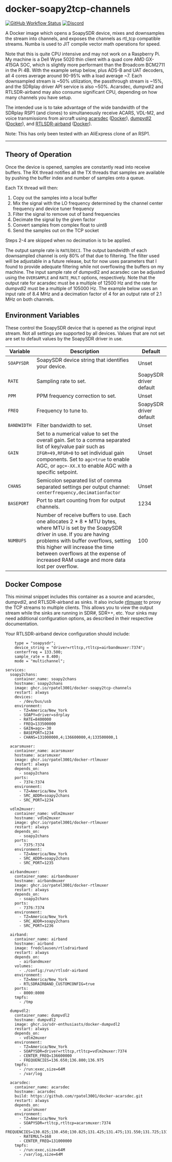 # docker-soapy2tcp-channels
[![GitHub Workflow Status](https://img.shields.io/github/actions/workflow/status/rpatel3001/docker-soapy2tcp-channels/deploy.yml?branch=master)](https://github.com/rpatel3001/docker-soapy2tcp-channels/actions/workflows/deploy.yml)
[![Discord](https://img.shields.io/discord/734090820684349521)](https://discord.gg/sTf9uYF)

A Docker image which opens a SoapySDR device, mixes and downsamples the stream into channels, and exposes the channels as rtl_tcp compatible streams. Numba is used to JIT compile vector math operations for speed.

Note that this is quite CPU intensive and may not work on a Raspberry Pi. My machine is a Dell Wyse 5020 thin client with a quad core AMD GX-415GA SOC, which is slightly more performant than the Broadcom BCM2711 in the Pi 4B. With the example setup below, plus ADS-B and UAT decoders, all 4 cores average around 90-95% with a load average ~7. Each downsampled stream is ~50% utilization, the passthrough stream is ~15%, and the SDRplay driver API service is also ~50%. Acarsdec, dumpvdl2 and RTLSDR-airband may also consume significant CPU, depending on how many channels you have setup.

The intended use is to take advantage of the wide bandwidth of the SDRplay RSP1 (and clones) to simultaneously receive ACARS, VDL-M2, and voice transmissions from aircraft using [acarsdec](https://github.com/TLeconte/acarsdec) ([Docker](https://github.com/sdr-enthusiasts/docker-acarsdec)), [dumpvdl2](https://github.com/szpajder/dumpvdl2) ([Docker](https://github.com/sdr-enthusiasts/docker-dumpvdl2)), and [RTLSDR-airband](https://github.com/szpajder/RTLSDR-Airband) ([Docker](https://github.com/sdr-enthusiasts/docker-rtlsdrairband)).

Note: This has only been tested with an AliExpress clone of an RSP1.

---

## Theory of Operation

Once the device is opened, samples are constantly read into receive buffers. The RX thread notifies all the TX threads that samples are available by pushing the buffer index and number of samples onto a queue.

Each TX thread will then:

1. Copy out the samples into a local buffer
2. Mix the signal with the LO frequency determined by the channel center frequency and device tuner frequency
3. Filter the signal to remove out of band frequencies
4. Decimate the signal by the given factor
5. Convert samples from complex float to uint8
6. Send the samples out on the TCP socket

Steps 2-4 are skipped when no decimation is to be applied.

The output sample rate is `RATE`/`DECI`. The output bandwidth of each downsampled channel is only 80% of that due to filtering. The filter used will be adjustable in a future release, but for now uses parameters that I found to provide adequate filtering while not overflowing the buffers on my machine. The input sample rate of dumpvdl2 and acarsdec can be adjusted using the `OVERSAMPLE` and `RATE_MULT` options, respectively. Note that the output rate for acarsdec must be a multiple of 12500 Hz and the rate for dumpvdl2 must be a multiple of 105000 Hz. The example below uses an input rate of 8.4 MHz and a decimation factor of 4 for an output rate of 2.1 MHz on both channels.

## Environment Variables

These control the SoapySDR device that is opened as the original input stream. Not all settings are supported by all devices. Values that are not set are set to default values by the SoapySDR driver in use.

| Variable | Description | Default |
|----------|-------------|---------|
| `SOAPYSDR` | SoapySDR device string that identifies your device. | Unset |
| `RATE` | Sampling rate to set. | SoapySDR driver default |
| `PPM` | PPM frequency correction to set. | Unset |
| `FREQ` | Frequency to tune to. | SoapySDR driver default |
| `BANDWIDTH` | Filter bandwidth to set. | Unset |
| `GAIN` | Set to a numerical value to set the overall gain. Set to a comma separated list of key/value pair such as `IFGR=49,RFGR=0` to set individual gain components. Set to `agc=true` to enable AGC, or `agc=-XX.X` to enable AGC with a specific setpoint. | Unset |
| `CHANS` | Semicolon separated list of comma separated settings per output channel: `centerfrequency,decimationfactor` | Unset |
| `BASEPORT` | Port to start counting from for output channels. | 1234 |
| `NUMBUFS` | Number of receive buffers to use. Each one allocates 2 \* 8 \* MTU bytes, where MTU is set by the SoapySDR driver in use. If you are having problems with buffer overflows, setting this higher will increase the time between overflows at the expense of increased RAM usage and more data lost per overflow. | 100 |

## Docker Compose

This minimal snippet includes this container as a source and acarsdec, dumpvdl2, and RTLSDR-airband as sinks. It also include [rtlmuxer](https://github.com/rpatel3001/docker-rtlmuxer) to proxy the TCP streams to multiple clients. This allows you to view the output stream while the sinks are running in SDR#, SDR++, etc. Your sinks may need additional configuration options, as described in their respective documentation.

Your RTLSDR-airband device configuration should include:

```
    type = "soapysdr";
    device_string = "driver=rtltcp,rtltcp=airbandmuxer:7374";
    centerfreq = 133.500;
    sample_rate = 8.400;
    mode = "multichannel";
```

```
services:
  soapy2chans:
    container_name: soapy2chans
    hostname: soapy2chans
    image: ghcr.io/rpatel3001/docker-soapy2tcp-channels
    restart: always
    devices:
      - /dev/bus/usb
    environment:
      - TZ=America/New_York
      - SOAPY=driver=sdrplay
      - RATE=8400000
      - FREQ=133500000
      - GAIN=agc=-30
      - BASEPORT=1234
      - CHANS=131000000,4;136600000,4;133500000,1

  acarsmuxer:
    container_name: acarsmuxer
    hostname: acarsmuxer
    image: ghcr.io/rpatel3001/docker-rtlmuxer
    restart: always
    depends_on:
      - soapy2chans
    ports:
      - 7374:7374
    environment:
      - TZ=America/New_York
      - SRC_ADDR=soapy2chans
      - SRC_PORT=1234

  vdlm2muxer:
    container_name: vdlm2muxer
    hostname: vdlm2muxer
    image: ghcr.io/rpatel3001/docker-rtlmuxer
    restart: always
    depends_on:
      - soapy2chans
    ports:
      - 7375:7374
    environment:
      - TZ=America/New_York
      - SRC_ADDR=soapy2chans
      - SRC_PORT=1235

  airbandmuxer:
    container_name: airbandmuxer
    hostname: airbandmuxer
    image: ghcr.io/rpatel3001/docker-rtlmuxer
    restart: always
    depends_on:
      - soapy2chans
    ports:
      - 7376:7374
    environment:
      - TZ=America/New_York
      - SRC_ADDR=soapy2chans
      - SRC_PORT=1236

  airband:
    container_name: airband
    hostname: airband
    image: fredclausen/rtlsdrairband
    restart: always
    depends_on:
      - airbandmuxer
    volumes:
      - ./config:/run/rtlsdr-airband
    environment:
      - TZ=America/New_York
      - RTLSDRAIRBAND_CUSTOMCONFIG=true
    ports:
      - 8000:8000
    tmpfs:
      - /tmp

  dumpvdl2:
    container_name: dumpvdl2
    hostname: dumpvdl2
    image: ghcr.io/sdr-enthusiasts/docker-dumpvdl2
    restart: always
    depends_on:
      - vdlm2muxer
    environment:
      - TZ=America/New_York
      - SOAPYSDR=driver=rtltcp,rtltcp=vdlm2muxer:7374
      - CENTER_FREQ=136600000
      - FREQUENCIES=136.650;136.800;136.975
    tmpfs:
      - /run:exec,size=64M
      - /var/log

  acarsdec:
    container_name: acarsdec
    hostname: acarsdec
    build: https://github.com/rpatel3001/docker-acarsdec.git
    restart: always
    depends_on:
      - acarsmuxer
    environment:
      - TZ=America/New_York
      - SOAPYSDR=rtltcp,rtltcp=acarsmuxer:7374
      - FREQUENCIES=130.025;130.450;130.825;131.425;131.475;131.550;131.725;131.825
      - RATEMULT=168
      - CENTER_FREQ=131000000
    tmpfs:
      - /run:exec,size=64M
      - /var/log,size=64M
```
